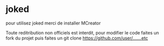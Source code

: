 #  joked

pour utilisez joked  merci de installer MCreator 

Toute reditribution non officiels est interdit, pour modifier le code faites un fork du projet puis faites un git clone https://github.com/user/.......etc
